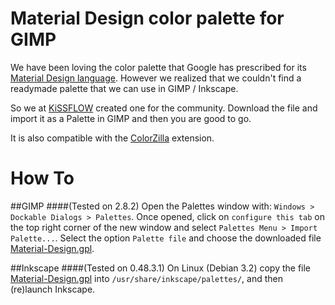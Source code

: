 Material Design color palette for GIMP
======================================

We have been loving the color palette that Google has prescribed for its [Material Design language](http://www.google.com/design/spec/style/color.html). However we realized that we couldn't find a readymade palette that we can use in GIMP / Inkscape.

So we at [KiSSFLOW](http://kissflow.com) created one for the community. Download the file and import it as a Palette in GIMP and then you are good to go.

It is also compatible with the [ColorZilla](http://www.colorzilla.com/firefox/palettes.html) extension.

How To
======
##GIMP
####(Tested on 2.8.2)
Open the Palettes window with: `Windows > Dockable Dialogs > Palettes`. Once opened, click on `configure this tab` on the top right corner of the new window and select `Palettes Menu > Import Palette...`. Select the option `Palette file` and choose the downloaded file [Material-Design.gpl](https://raw.githubusercontent.com/KiSSFLOW/gimp-material-design-color-palette/master/Material-Design.gpl).

##Inkscape
####(Tested on 0.48.3.1)
On Linux (Debian 3.2) copy the file [Material-Design.gpl](https://raw.githubusercontent.com/KiSSFLOW/gimp-material-design-color-palette/master/Material-Design.gpl) into `/usr/share/inkscape/palettes/`, and then (re)launch Inkscape.

